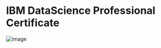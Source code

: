 # IBM DataScience Professional Certificate
![image](https://github.com/Monish-07/IBM-Data-Science-Professional/assets/95215581/0fe7de9f-8eab-4c0e-8b09-629f5c0cca8b)

